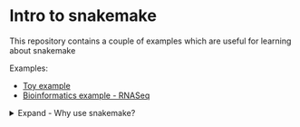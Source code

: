 # Intro to snakemake

This repository contains a couple of examples which are useful for learning about snakemake

Examples:
* [Toy example](toy_example/)
* [Bioinformatics example - RNASeq](human_chr22)


<details><summary>Expand - Why use snakemake?</summary>

We hope these examples will provide enough starting material to get started using snakemake, and to demonstrate the following features which make it incredibly useful for creating reproducible workflows:
* make-like framework **in python**
* Built-in environment management compatibility (conda, singularity)
* Flexible dispatch of pipeline steps allows portability across compute environments (laptop, cluster, cloud)


